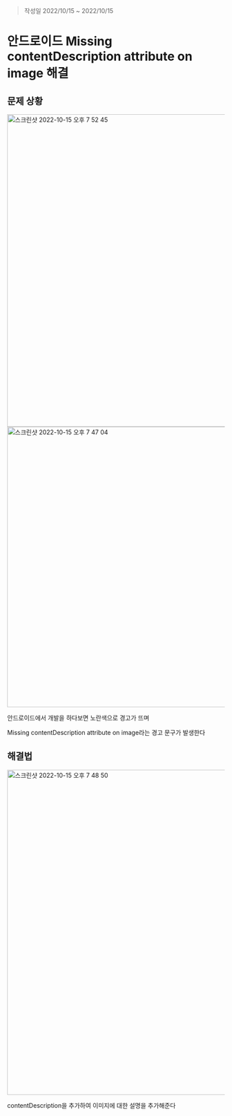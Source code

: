 > 작성일 2022/10/15 ~ 2022/10/15

# 안드로이드 Missing contentDescription attribute on image 해결

## 문제 상황

<img width="723" alt="스크린샷 2022-10-15 오후 7 52 45" src="https://user-images.githubusercontent.com/102157871/195982619-2b020daa-23b6-4099-aa7f-2025b644868d.png">

<img width="649" alt="스크린샷 2022-10-15 오후 7 47 04" src="https://user-images.githubusercontent.com/102157871/195982615-b92fd33e-2650-4df0-bd9e-a5f375234905.png">

안드로이드에서 개발을 하다보면 노란색으로 경고가 뜨며

Missing contentDescription attribute on image라는 
경고 문구가 발생한다

## 해결법

<img width="752" alt="스크린샷 2022-10-15 오후 7 48 50" src="https://user-images.githubusercontent.com/102157871/195982617-a5251d1d-9c00-4ad1-90cc-5cbf0951fcca.png">


contentDescription을 추가하여 이미지에 대한 설명을 추가해준다